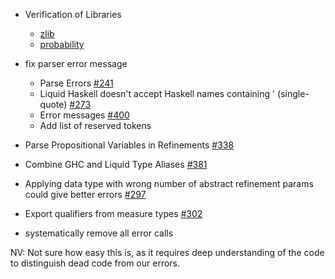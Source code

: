 - Verification of Libraries 
  - [zlib](https://hackage.haskell.org/package/zlib)
  - [probability](https://github.com/nikivazou/probability)
  
- fix parser error message
  - Parse Errors [#241](https://github.com/ucsd-progsys/liquidhaskell/issues/241)
  - Liquid Haskell doesn't accept Haskell names containing ' (single-quote) [#273](https://github.com/ucsd-progsys/liquidhaskell/issues/273)
  - Error messages [#400](https://github.com/ucsd-progsys/liquidhaskell/issues/400)
  - Add list of reserved tokens

- Parse Propositional Variables in Refinements [#338](https://github.com/ucsd-progsys/liquidhaskell/issues/338)

- Combine GHC and Liquid Type Aliases [#381](https://github.com/ucsd-progsys/liquidhaskell/issues/381)

- Applying data type with wrong number of abstract refinement params could give better errors [#297](https://github.com/ucsd-progsys/liquidhaskell/issues/297)

- Export qualifiers from measure types [#302](https://github.com/ucsd-progsys/liquidhaskell/issues/302)

- systematically remove all error calls 

 NV: Not sure how easy this is, as it requires deep understanding of the code
    to distinguish dead code from our errors.
